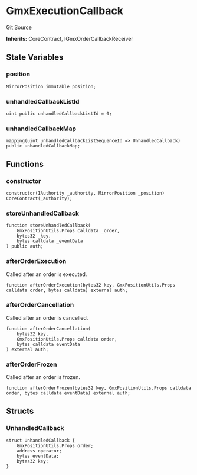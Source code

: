 # GmxExecutionCallback
[Git Source](https://github.com/GMX-Blueberry-Club/puppet-contracts/blob/5895883d384bd97e4c9ce86357488a3f0b4cf07b/src/position/GmxExecutionCallback.sol)

**Inherits:**
CoreContract, IGmxOrderCallbackReceiver


## State Variables
### position

```solidity
MirrorPosition immutable position;
```


### unhandledCallbackListId

```solidity
uint public unhandledCallbackListId = 0;
```


### unhandledCallbackMap

```solidity
mapping(uint unhandledCallbackListSequenceId => UnhandledCallback) public unhandledCallbackMap;
```


## Functions
### constructor


```solidity
constructor(IAuthority _authority, MirrorPosition _position) CoreContract(_authority);
```

### storeUnhandledCallback


```solidity
function storeUnhandledCallback(
    GmxPositionUtils.Props calldata _order,
    bytes32 _key,
    bytes calldata _eventData
) public auth;
```

### afterOrderExecution

Called after an order is executed.


```solidity
function afterOrderExecution(bytes32 key, GmxPositionUtils.Props calldata order, bytes calldata) external auth;
```

### afterOrderCancellation

Called after an order is cancelled.


```solidity
function afterOrderCancellation(
    bytes32 key,
    GmxPositionUtils.Props calldata order,
    bytes calldata eventData
) external auth;
```

### afterOrderFrozen

Called after an order is frozen.


```solidity
function afterOrderFrozen(bytes32 key, GmxPositionUtils.Props calldata order, bytes calldata eventData) external auth;
```

## Structs
### UnhandledCallback

```solidity
struct UnhandledCallback {
    GmxPositionUtils.Props order;
    address operator;
    bytes eventData;
    bytes32 key;
}
```

